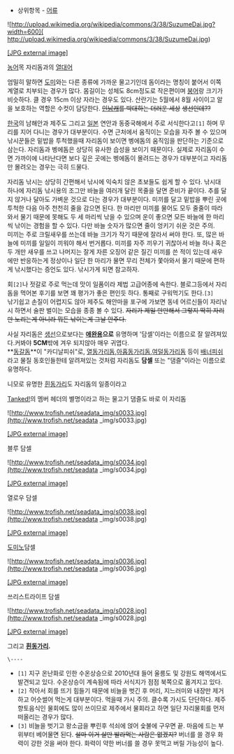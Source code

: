   * 상위항목 - [어류](%EC%96%B4%EB%A5%98.md)  

![http://upload.wikimedia.org/wikipedia/commons/3/38/SuzumeDai.jpg?width=600](
http://upload.wikimedia.org/wikipedia/commons/3/38/SuzumeDai.jpg)

[[JPG external
image]](http://upload.wikimedia.org/wikipedia/commons/3/38/SuzumeDai.jpg)

[농어](%EB%86%8D%EC%96%B4.md)목 자리돔과의 [열대어](%EC%97%B4%EB%8C%80%EC%96%B4.md)

엄밀히 말하면 [도미](%EB%8F%84%EB%AF%B8.md)와는 다른 종류에 가까운 물고기인데 돔이라는 명칭이 붙어서 이쪽 계열로
치부되는 경우가 많다. 몸길이는 성체도 8cm정도로 작은편이며 [붕어](%EB%B6%95%EC%96%B4.md)랑 크기가 비슷하다. 클
경우 15cm 이상 자라는 경우도 있다. 산란기는 5월에서 8월 사이이고 알을 보호하는 역할은 수컷이 담당한다.
<del>[인남캐](%EC%9D%B8%EB%82%A8%EC%BA%90.md)를 박대하는 더러운 세상</del>
<del>생선인데??</del>

[한국](%ED%95%9C%EA%B5%AD.md)의 남해안과 제주도 그리고 [일본](%EC%9D%BC%EB%B3%B8.md)
연안과 동중국해에서 주로 서식한다고`[1]` 하며 무리를 지어 다니는 경우가 대부분이다. 수면 근처에서 움직이는 모습을 자주 볼 수 있으며
낚시꾼들은 밑밥을 투척했을때 자리돔이 보이면 벵에돔의 움직임을 판단하는 기준으로 삼는다. 자리돔과 벵에돔은 상당히 유사한 습성을 보이기
때문이다. 실제로 자리돔이 수면 가까이에 나타난다면 보다 깊은 곳에는 벵에돔이 몰려드는 경우가 대부분이고 자리돔만 몰려오는 경우는 극히
드물다.

자리돔 낚시는 상당히 간편해서 낚시에 익숙치 않은 초보들도 쉽게 할 수 있다. 낚시대 하나에 자리돔 낚시용의 조그만 바늘을 여러개 달린
목줄을 달면 준비가 끝이다. 추를 달지 않거나 달아도 가벼운 것으로 다는 경우가 대부분이다. 미끼를 달고 밑밥을 뿌린 곳에 투척한 다음 아주
천천히 줄을 감으면 된다. 한 마리만 미끼를 물어도 모두 줄줄이 따라와서 물기 때문에 못해도 두 세 마리씩 낚을 수 있으며 운이 좋으면 모든
바늘에 한 마리씩 낚이는 경험을 할 수 있다. 다만 바늘 숫자가 많으면 줄이 엉키기 쉬운 것은 주의.  
미끼는 주로 크릴새우를 쓰는데 바늘 크기가 작기 때문에 잘라서 써야 한다. 또, 많은 바늘에 미끼를 일일이 끼워야 해서 번거롭다. 미끼를
자주 끼우기 귀찮아서 바늘 하나 혹은 두 개만 새우를 쓰고 나머지는 잘게 자른 오징어 같은 질긴 미끼를 쓴 적이 있는데 새우에만 반응하는게
정상이나 일단 한 마리가 물면 무리 전체가 쫓아와서 물기 때문에 편하게 낚시했다는 증언도 있다. 낚시가게 되면 참고하자.

회`[2]`나 젓갈로 주로 먹는데 맛이 일품이라 제법 고급어종에 속한다. 블로그등에서 자리돔을 먹어본 후기를 보면 꽤 평가가 좋은 편인듯
하다. 통째로 구워먹기도 한다.`[3]`  
낚기쉽고 손질이 어렵지도 않아 제주도 해안마을 포구에 가보면 동네 어르신들이 자리낚시 하면서 술판 벌이는 모습을 종종 볼 수 있다.
<del>자리가 제일 만만해서 그렇지 딱히 자리만 노리는게 아니라 뭐든 낚이는게 그날 안주다.</del>

사실 자리돔은 [생선](%EC%83%9D%EC%84%A0.md)으로보다는
**[애완용](%EC%95%A0%EC%99%84%EC%9A%A9.md)으로** 유명하며 '담셀'이라는 이름으로 잘 알려져있다.커봐야
**5CM**밖에 겨우 되지않아 매우 귀엽다.  
**[동갈돔](%EB%8F%99%EA%B0%88%EB%8F%94.md)**이 "카디날피쉬"로, [열동가리돔](%EC%97%B4%EB%8F%99%EA%B0%80%EB%A6%AC%EB%8F%94.md),[아홉동가리돔](%EC%95%84%ED%99%89%EB%8F%99%EA%B0%80%EB%A6%AC%EB%8F%94.md),[여덜동가리돔](%EC%97%AC%EB%8D%9C%EB%8F%99%EA%B0%80%EB%A6%AC%EB%8F%94.md) 등이 [배너피쉬](%EB%B0%B0%EB%84%88%ED%94%BC%EC%89%AC.md)라고 물질 동호인들한테 알려져있는 것처럼 자리돔도 **담셀** 또는 "댐즐"이라는 이름으로 유명하다.

니모로 유명한 [흰동가리](%ED%9D%B0%EB%8F%99%EA%B0%80%EB%A6%AC.md)도 자리돔의 일종이라고

[Tanked!](Tanked%21.md)의 멤버 헤더의 별명이라고 하는 물고기 댐즐도 바로 이 자리돔

![http://www.trofish.net/seadata_img/s0033.jpg](http://www.trofish.net/seadata
_img/s0033.jpg)

[[JPG external image]](http://www.trofish.net/seadata_img/s0033.jpg)

  
블루 담셀  

![http://www.trofish.net/seadata_img/s0034.jpg](http://www.trofish.net/seadata
_img/s0034.jpg)

[[JPG external image]](http://www.trofish.net/seadata_img/s0034.jpg)

  
열로우 담셀  

![http://www.trofish.net/seadata_img/s0038.jpg](http://www.trofish.net/seadata
_img/s0038.jpg)

[[JPG external image]](http://www.trofish.net/seadata_img/s0038.jpg)

  
[도미노](%EB%8F%84%EB%AF%B8%EB%85%B8.md)담셀  

![http://www.trofish.net/seadata_img/s0036.jpg](http://www.trofish.net/seadata
_img/s0036.jpg)

[[JPG external image]](http://www.trofish.net/seadata_img/s0036.jpg)

  
쓰리스트라이프 담셀

![http://www.trofish.net/seadata_img/s0028.jpg](http://www.trofish.net/seadata
_img/s0028.jpg)

[[JPG external image]](http://www.trofish.net/seadata_img/s0028.jpg)

  
그리고 **[흰동가리](%ED%9D%B0%EB%8F%99%EA%B0%80%EB%A6%AC.md).**

`\----`

  * `[1]` 지구 온난화로 인한 수온상승으로 2010년대 들어 울릉도 및 강원도 해역에서도 발견되고 있다. 수온상승이 계속됨에 따라 서식지가 점점 북쪽으로 옮겨지고 있다.
  * `[2]` 작아서 회를 뜨기 힘들기 때문에 비늘을 벗긴 후 머리, 지느러미와 내장만 제거하고 어슷썰어 먹는게 대부분이다. 먹을때 가시 주의. 클수록 가시도 단단하다. 제주 향토음식인 물회에도 많이 쓰이므로 제주에서 물회라고 하면 일단 자리물회를 먼저 떠올리는 경우가 많다.
  * `[3]` 비늘을 벗기고 왕소금을 뿌린후 석쇠에 얹어 숯불에 구우면 끝. 마음에 드는 부위부터 베어물면 된다. <del>설마 이거 살만 발라먹는 사람은 없겠지?</del> 버너를 쓸 경우 화력이 강한 것을 써야 한다. 화력이 약한 버너를 쓸 경우 못먹고 버릴 가능성이 높다.

